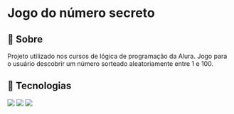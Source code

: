 <h1>Jogo do número secreto</h1>
 
 <h2>🔖 Sobre</h2>
 <p>Projeto utilizado nos cursos de lógica de programação da Alura. Jogo para o usuário descobrir um número sorteado aleatoriamente entre 1 e 100.</p>
 
 ## 🚀 Tecnologias
 <div>
   <img src="https://img.shields.io/badge/HTML-239120?style=for-the-badge&logo=html5&logoColor=white">
   <img src="https://img.shields.io/badge/CSS-239120?&style=for-the-badge&logo=css3&logoColor=white">
   <img src="https://img.shields.io/badge/JavaScript-F7DF1E?style=for-the-badge&logo=javascript&logoColor=black">
 </div>
